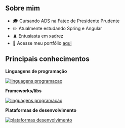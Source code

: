 ## Sobre mim


- 🎓 Cursando ADS na Fatec de Presidente Prudente
- ✏️ Atualmente estudando Spring e Angular
- ♟️ Entusiasta em xadrez
- 💼 Acesse meu portfólio [aqui](https://gustavoksbr-portfolio-maker.vercel.app/portfolios/gustavoksbr)


## Principais conhecimentos

**Linguagens de programação**

[![linguagens programacao](https://skillicons.dev/icons?i=java,cs,php,js,ts)](https://skillicons.dev)



**Frameworks/libs**

[![linguagens programacao](https://skillicons.dev/icons?i=spring,dotnet,laravel,react,angular)](https://skillicons.dev)


**Plataformas de desenvolvimento**

[![plataformas desenvolvimento](https://skillicons.dev/icons?i=idea,rider,vscode)](https://skillicons.dev)


